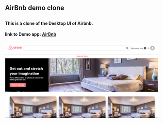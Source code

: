 <h2>AirBnb demo clone<h2>
<h4>This is a clone of the Desktop UI of Airbnb.<h4>
<h4>link to Demo app: <a href="https://airbnb-clone-v1-stark.web.app">AirBnb<a><h4>

<img src="./airbnb.png" alt="HomePage">